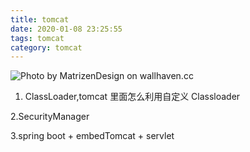 ```yaml
---
title: tomcat
date: 2020-01-08 23:25:55
tags: tomcat
category: tomcat
---
```


![Photo by MatrizenDesign on wallhaven.cc](/tomcat.png)


1. ClassLoader,tomcat 里面怎么利用自定义 Classloader


2.SecurityManager

3.spring boot + embedTomcat + servlet